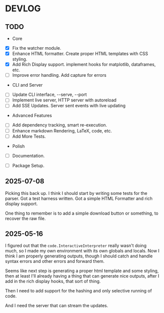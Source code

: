 # DEVLOG

## TODO


* Core
 - [X] Fix the watcher module.
 - [X] Enhance HTML formatter.  Create proper HTML templates with CSS styling.
 - [X] Add Rich Display support. implement hooks for matplotlib, dataframes, etc.
 - [ ] Improve error handling.  Add capture for errors
* CLI and Server
 - [ ] Update CLI interface, --serve, --port
 - [ ] Implement live server, HTTP server with autoreload
 - [ ] Add SSE Updates. Server sent events with live updating
* Advanced Features
 - [ ] Add dependency tracking, smart re-execution.
 - [ ] Enhance markdown Rendering, LaTeX, code, etc.
 - [ ] Add More Tests.
* Polish
 - [ ] Documentation.
 - [ ] Package Setup.
 

## 2025-07-08

Picking this back up. I think I should start by writing some tests for the
parser.  Got a test harness written.  Got a simple HTML Formatter and rich
display support.

One thing to remember is to add a simple download button or something, to
recover the raw file.

## 2025-05-16

I figured out that the `code.InteractiveInterpreter` really wasn't doing much,
so I made my own environment with its own globals and locals. Now I think I am
properly generating outputs, though I should catch and handle syntax errors and
other errors and forward them.

Seems like next step is generating a proper html template and some styling, 
then at least I'll already having a thing that can generate nice outputs, after
I add in the rich display hooks, that sort of thing.

Then I need to add support for the hashing and only selective running of code.

And I need the server that can stream the updates.
